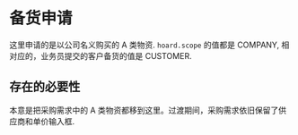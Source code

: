 # 备货申请

这里申请的是以公司名义购买的 A 类物资. `hoard.scope` 的值都是 COMPANY, 相对应的，业务员提交的客户备货的值是 CUSTOMER.

存在的必要性
---------------------------------------------------------------------------
本意是把采购需求中的 A 类物资都移到这里。过渡期间，采购需求依旧保留了供应商和单价输入框.
